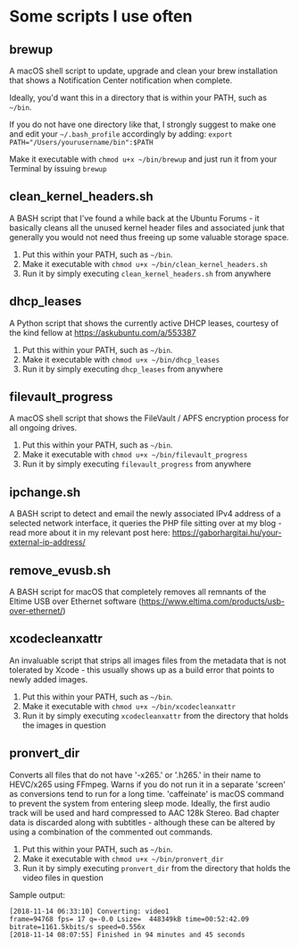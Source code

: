 # Some scripts I use often

## brewup
A macOS shell script to update, upgrade and clean your brew installation that shows a Notification Center notification when complete.

Ideally, you'd want this in a directory that is within your PATH, such as ``~/bin``.

If you do not have one directory like that, I strongly suggest to make one and edit your ``~/.bash_profile`` accordingly by adding:
``export PATH="/Users/yourusername/bin":$PATH``

Make it executable with ``chmod u+x ~/bin/brewup`` and just run it from your Terminal by issuing ``brewup``

## clean_kernel_headers.sh

A BASH script that I've found a while back at the Ubuntu Forums - it basically cleans all the unused kernel header files and associated junk that generally you would not need thus freeing up some valuable storage space.
1. Put this within your PATH, such as ``~/bin``.
2. Make it executable with ``chmod u+x ~/bin/clean_kernel_headers.sh``
3. Run it by simply executing ``clean_kernel_headers.sh`` from anywhere

## dhcp_leases

A Python script that shows the currently active DHCP leases, courtesy of the kind fellow at https://askubuntu.com/a/553387
1. Put this within your PATH, such as ``~/bin``.
2. Make it executable with ``chmod u+x ~/bin/dhcp_leases``
3. Run it by simply executing ``dhcp_leases`` from anywhere

## filevault_progress

A macOS shell script that shows the FileVault / APFS encryption process for all ongoing drives.
1. Put this within your PATH, such as ``~/bin``.
2. Make it executable with ``chmod u+x ~/bin/filevault_progress``
3. Run it by simply executing ``filevault_progress`` from anywhere

## ipchange.sh

A BASH script to detect and email the newly associated IPv4 address of a selected network interface, it queries the PHP file sitting over at my blog - read more about it in my relevant post here: https://gaborhargitai.hu/your-external-ip-address/

## remove_evusb.sh

A BASH script for macOS that completely removes all remnants of the Eltime USB over Ethernet software (https://www.eltima.com/products/usb-over-ethernet/)

## xcodecleanxattr

An invaluable script that strips all images files from the metadata that is not tolerated by Xcode - this usually shows up as a build error that points to newly added images.
1. Put this within your PATH, such as ``~/bin``.
2. Make it executable with ``chmod u+x ~/bin/xcodecleanxattr``
3. Run it by simply executing ``xcodecleanxattr`` from the directory that holds the images in question

## pronvert_dir

Converts all files that do not have '-x265.' or '.h265.' in their name to HEVC/x265 using FFmpeg. Warns if you do not run it in a separate 'screen' as conversions tend to run for a long time. 'caffeinate' is macOS command to prevent the system from entering sleep mode. Ideally, the first audio track will be used and hard compressed to AAC 128k Stereo. Bad chapter data is discarded along with subtitles - although these can be altered by using a combination of the commented out commands.
1. Put this within your PATH, such as ``~/bin``.
2. Make it executable with ``chmod u+x ~/bin/pronvert_dir``
3. Run it by simply executing ``pronvert_dir`` from the directory that holds the video files in question

Sample output:

`[2018-11-14 06:33:10] Converting: video1`\
`frame=94768 fps= 17 q=-0.0 Lsize=  448349kB time=00:52:42.09 bitrate=1161.5kbits/s speed=0.556x`\
`[2018-11-14 08:07:55] Finished in 94 minutes and 45 seconds`

